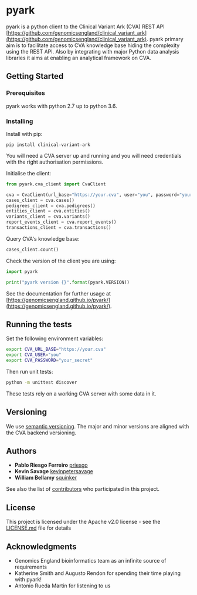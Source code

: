 # pyark

pyark is a python client to the Clinical Variant Ark (CVA) REST API 
[https://github.com/genomicsengland/clinical_variant_ark](https://github.com/genomicsengland/clinical_variant_ark).
pyark primary aim is to facilitate access to CVA knowledge base hiding the complexity using the REST API. 
Also by integrating with major Python data analysis libraries it aims at enabling an analytical framework on CVA.

## Getting Started

### Prerequisites

pyark works with python 2.7 up to python 3.6.

### Installing

Install with pip:

```
pip install clinical-variant-ark
```

You will need a CVA server up and running and you will need credentials with the right authorisation permissions.

Initialise the client:
```python
from pyark.cva_client import CvaClient

cva = CvaClient(url_base="https://your.cva", user="you", password="your_secret")
cases_client = cva.cases()
pedigrees_client = cva.pedigrees()
entities_client = cva.entities()
variants_client = cva.variants()
report_events_client = cva.report_events()
transactions_client = cva.transactions()
```

Query CVA's knowledge base:
```python
cases_client.count()
```

Check the version of the client you are using:
```python
import pyark

print("pyark version {}".format(pyark.VERSION))
```

See the documentation for further usage at [https://genomicsengland.github.io/pyark/](https://genomicsengland.github.io/pyark/).

## Running the tests

Set the following environment variables:
```bash
export CVA_URL_BASE="https://your.cva"
export CVA_USER="you"
export CVA_PASSWORD="your_secret"
```

Then run unit tests:
```bash
python -m unittest discover
```

These tests rely on a working CVA server with some data in it.

## Versioning

We use [semantic versioning](http://semver.org/). The major and minor versions are aligned with the CVA backend versioning. 

## Authors

* **Pablo Riesgo Ferreiro** [priesgo](https://github.com/priesgo)
* **Kevin Savage** [kevinpetersavage](https://github.com/kevinpetersavage)
* **William Bellamy** [squinker](https://github.com/squinker)

See also the list of [contributors](https://github.com/genomicsengland/pyark/contributors) who participated in this project.

## License

This project is licensed under the Apache v2.0 license - see the [LICENSE.md](LICENSE.md) file for details

## Acknowledgments

* Genomics England bioinformatics team as an infinite source of requirements
* Katherine Smith and Augusto Rendon for spending their time playing with pyark!
* Antonio Rueda Martin for listening to us
